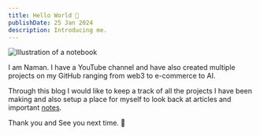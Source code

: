 ```yaml
---
title: Hello World 👋
publishDate: 25 Jan 2024
description: Introducing me.
---
```


![Illustration of a notebook](/assets/blog/hello-world/cover.svg)

I am Naman. I have a YouTube channel and have also created multiple projects on my GitHub ranging from web3 to e-commerce to AI.

Through this blog I would like to keep a track of all the projects I have been making and also setup a place for myself to look back at articles and important <u>notes</u>.

Thank you and See you next time. 👋
